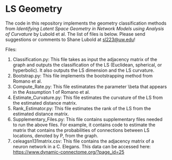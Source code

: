 # LS Geometry

The code in this repository implements the geometry classification methods from *Identifying Latent Space Geometry in Network Models using Analysis of Curvature* by Lubold et al. The list of files is below. Please send suggestions or comments to Shane Lubold at sl223@uw.edu!

Files:
1) Classification.py: This file takes as input the adjacency matrix of the graph and outputs the classification of the LS (Euclidean, spherical, or hyperbolic). It also outputs the LS dimension and the LS curvature.
2) Bootstrap.py: This file implements the bootstrapping method from Romano et al.
3) Compute_Rate.py: This file estimatates the parameter \beta that appears in the Assumption 1 of Romano et al. 
4) Estimate_Curvature.py: This file estimates the curvature of the LS from the estimated distance matrix.
5) Rank_Estimator.py: This file estimates the rank of the LS from the estimated distance matrix. 
6) Supplementary_Files.py: This file contains supplementary files needed to run the above files. For example, it contains code to estimate 
the matrix that contains the probabilities of connections between LS locations, denoted by P, from the graph.
7) celeagsn131matrix.csv: This file contains the adjacency matrix of a neuron network in a C. Elegans. This data can be accessed here: https://www.dynamic-connectome.org/?page_id=25
